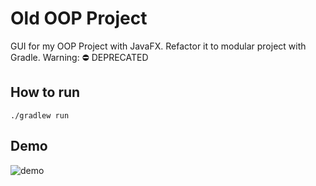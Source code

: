 # Old OOP Project
GUI for my OOP Project with JavaFX. Refactor it to modular project with Gradle. Warning: ⛔️ DEPRECATED
## How to run
```shell script
./gradlew run
``` 
## Demo
![demo](https://media.giphy.com/media/HbU58h1XGIgyOBmVlw/giphy.gif)
